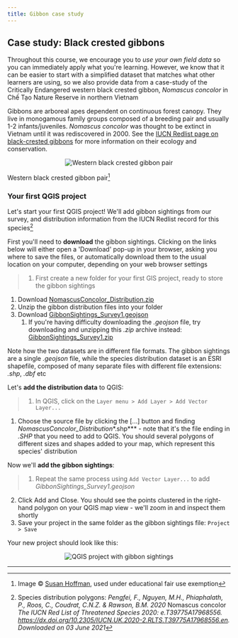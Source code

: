 ```yaml
---
title: Gibbon case study 
---
```


## Case study: Black crested gibbons

Throughout this course, we encourage you to *use your own field data* so you can immediately apply what you're learning.  However, we know that it can be easier to start with a simplified dataset that matches what other learners are using, so we also provide data from a case-study of the Critically Endangered western black crested gibbon, *Nomascus concolor* in Chế Tạo Nature Reserve in northern Vietnam

Gibbons are arboreal apes dependent on continuous forest canopy.  They live in monogamous family groups composed of a breeding pair and usually 1-2 infants/juveniles.  *Nomascus concolor* was thought to be extinct in Vietnam until it was rediscovered in 2000.  See the [IUCN Redlist page on black-crested gibbons](https://www.iucnredlist.org/species/39775/17968556) for more information on their ecology and conservation.  

<center><img src="{{site.baseurl}}/src/img/blackCrestedGibbons_Hoffman.jpg" alt="Western black crested gibbon pair"></center>

Western black crested gibbon pair[^1]

### Your first QGIS project
Let's start your first QGIS project!  We'll add gibbon sightings from our survey, and distribution information from the IUCN Redlist record for this species[^2]

First you'll need to **download** the gibbon sightings.  Clicking on the links below will either open a 'Download' pop-up in your browser, asking you where to save the files, or automatically download them to the usual location on your computer, depending on your web browser settings
> 1. First create a new folder for your first GIS project, ready to store the gibbon sightings
1. Download <a href="{{site.baseurl}}/src/datasets/NomascusConcolor_Distribution.zip" download>NomascusConcolor_Distribution.zip</a>
2. Unzip the gibbon distribution files into your folder
3. Download <a href="{{site.baseurl}}/src/datasets/GibbonSightings_Survey1.geojson" download>GibbonSightings_Survey1.geojson</a>
   1. If you're having difficulty downloading the *.geojson* file, try downloading and unzipping this *.zip* archive instead: <a href="{{site.baseurl}}/src/datasets/GibbonSightings_Survey1.zip" download>GibbonSightings_Survey1.zip</a>

Note how the two datasets are in different file formats.  The gibbon sightings are a single *.geojson* file, while the species distribution dataset is an ESRI shapefile, composed of many separate files with different file extensions: *.shp*, *.dbf* etc

Let's **add the distribution data** to QGIS:
> 1. In QGIS, click on the `Layer menu > Add Layer > Add Vector Layer...`
1. Choose the source file by clicking the [...] button and finding *NomascusConcolor_Distribution**.shp*** - note that it's the file ending in *.SHP* that you need to add to QGIS.  You should several polygons of different sizes and shapes added to your map, which represent this species' distribution

Now we'll **add the gibbon sightings**:
> 1. Repeat the same process using `Add Vector Layer...` to add *GibbonSightings_Survey1.geojson*
2. Click Add and Close.  You should see the points clustered in the right-hand polygon on your QGIS map view - we'll zoom in and inspect them shortly
3. Save your project in the same folder as the gibbon sightings file: `Project > Save`

Your new project should look like this:
<center><img src="{{site.baseurl}}/src/img/QGIS_GibbonSightings.png" alt="QGIS project with gibbon sightings"></center>

---
[^1]: Image :copyright: [Susan Hoffman](http://zoology.muohio.edu/hoffman/), used under educational fair use exemption
[^2]: Species distribution polygons: *Pengfei, F., Nguyen, M.H., Phiaphalath, P., Roos, C., Coudrat, C.N.Z. & Rawson, B.M. 2020* Nomascus concolor *The IUCN Red List of Threatened Species 2020: e.T39775A17968556. https://dx.doi.org/10.2305/IUCN.UK.2020-2.RLTS.T39775A17968556.en. Downloaded on 03 June 2021*
